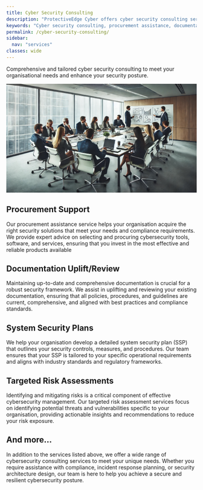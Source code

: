 ```yaml
---
title: Cyber Security Consulting
description: "ProtectiveEdge Cyber offers cyber security consulting services, including procurement assistance, system security plan development, and targeted risk assessments."
keywords: "Cyber security consulting, procurement assistance, documentation uplift, system security plan, targeted risk assessment, ProtectiveEdge Cyber"
permalink: /cyber-security-consulting/
sidebar:
  nav: "services"
classes: wide
---
```

Comprehensive and tailored cyber security consulting to meet your organisational needs and enhance your security posture.

![Consult](/assets/consult.jpeg "Consult")

## Procurement Support
Our procurement assistance service helps your organisation acquire the right security solutions that meet your needs and compliance requirements. We provide expert advice on selecting and procuring cybersecurity tools, software, and services, ensuring that you invest in the most effective and reliable products available

## Documentation Uplift/Review
Maintaining up-to-date and comprehensive documentation is crucial for a robust security framework. We assist in uplifting and reviewing your existing documentation, ensuring that all policies, procedures, and guidelines are current, comprehensive, and aligned with best practices and compliance standards.

## System Security Plans
We help your organisation develop a detailed system security plan (SSP) that outlines your security controls, measures, and procedures. Our team ensures that your SSP is tailored to your specific operational requirements and aligns with industry standards and regulatory frameworks.

## Targeted Risk Assessments
Identifying and mitigating risks is a critical component of effective cybersecurity management. Our targeted risk assessment services focus on identifying potential threats and vulnerabilities specific to your organisation, providing actionable insights and recommendations to reduce your risk exposure.

## And more...
In addition to the services listed above, we offer a wide range of cybersecurity consulting services to meet your unique needs. Whether you require assistance with compliance, incident response planning, or security architecture design, our team is here to help you achieve a secure and resilient cybersecurity posture.

